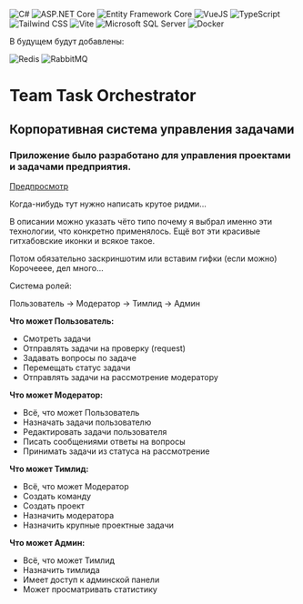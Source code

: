 ![C#](https://img.shields.io/badge/C%23-239120.svg?logo=c-sharp&logoColor=white)
![ASP.NET Core](https://img.shields.io/badge/ASP.NET%20Core-512BD4?logo=dotnet&logoColor=white)
![Entity Framework Core](https://img.shields.io/badge/Entity%20Framework%20Core-512BD4?logo=c-sharp&logoColor=white)
![VueJS](https://img.shields.io/badge/Vue.js-35495e.svg?logo=vue.js&logoColor=4FC08D)
![TypeScript](https://img.shields.io/badge/TypeScript-007ACC.svg?logo=typescript&logoColor=white)
![Tailwind CSS](https://img.shields.io/badge/Tailwind_CSS-38B2AC?logo=tailwindcss&logoColor=white)
![Vite](https://img.shields.io/badge/Vite-646CFF?logo=vite&logoColor=white)
![Microsoft SQL Server](https://custom-icon-badges.demolab.com/badge/Microsoft%20SQL%20Server-CC2927?logo=mssqlserver-white&logoColor=white)
![Docker](https://img.shields.io/badge/Docker-2496ED?logo=docker&logoColor=white)

В будущем будут добавлены:

![Redis](https://img.shields.io/badge/Redis-DC382D?logo=redis&logoColor=white)
![RabbitMQ](https://img.shields.io/badge/RabbitMQ-FF6600?logo=rabbitmq&logoColor=white)

# Team Task Orchestrator 
## Корпоративная система управления задачами
### Приложение было разработано для управления проектами и задачами предприятия.

[Предпросмотр](https://github.com/PurpleSwtr/TeamTaskOrchestrator/issues/1)

Когда-нибудь тут нужно написать крутое ридми...

В описании можно указать чёто типо почему я выбрал именно эти технологии, что конкретно применялось. Ещё вот эти красивые гитхабовские иконки и всякое такое.

Потом обязательно заскриншотим или вставим гифки (если можно) Корочееее, дел много...

Система ролей:

Пользователь -> Модератор -> Тимлид -> Админ

**Что может Пользователь:**
- Смотреть задачи
- Отправлять задачи на проверку (request)
- Задавать вопросы по задаче
- Перемещать статус задачи
- Отправлять задачи на рассмотрение модератору

**Что может Модератор:**
- Всё, что может Пользователь
- Назначать задачи пользователю
- Редактировать задачи пользователя
- Писать сообщениями ответы на вопросы
- Принимать задачи из статуса на рассмотрение

**Что может Тимлид:**
- Всё, что может Модератор
- Создать команду
- Создать проект
- Назначить модератора
- Назначить крупные проектные задачи 

**Что может Админ:**
- Всё, что может Тимлид
- Назначить тимлида
- Имеет доступ к админской панели
- Может просматривать статистику
